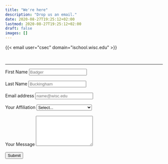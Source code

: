 ```yaml
---
title: "We're here"
description: "Drop us an email."
date: 2020-08-27T19:25:12+02:00
lastmod: 2020-08-27T19:25:12+02:00
draft: false
images: []
---
```


{{< email user="csec" domain="ischool.wisc.edu" >}}

<br />
<hr />
<form>
  <div class="form-group" style="text-align: left">
    <label for="exampleFormControlInput1">First Name</label>
    <input type="text" class="form-control" id="exampleFormControlInput1" placeholder="Badger">
  </div>
  <br />
  <div class="form-group" style="text-align: left">
    <label for="exampleFormControlInput1">Last Name</label>
    <input type="text" class="form-control" id="exampleFormControlInput1" placeholder="Buckingham">
  </div>
  <br />
  <div class="form-group" style="text-align: left">
    <label for="exampleFormControlInput1">Email address</label>
    <input type="email" class="form-control" id="exampleFormControlInput1" placeholder="name@wisc.edu">
  </div>
  <br />
  <div class="form-group" style="text-align: left">
    <label for="exampleFormControlSelect1">Your Affiliation</label>
    <select class="form-control" id="exampleFormControlSelect1">
      <option>Select...</option>
      <option>UW-Madison Student</option>
      <option>Non UW-Madison Student</option>
      <option>Sponsor</option>
      <option>Other</option>
    </select>
  </div>
  <br />
  <div class="form-group" style="text-align: left">
    <label for="exampleFormControlTextarea1">Your Message</label>
    <textarea class="form-control" id="exampleFormControlTextarea1" rows="6"></textarea>
  </div>
  <br />
  <button class="btn btn-primary" action="submit">Submit</button>
</form>
